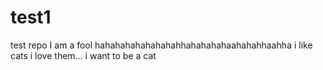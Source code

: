 # test1
test repo
I am a fool
hahahahahahahahahhahahahahaahahahhaahha
i like cats
i love them...
i want to be a cat
